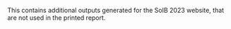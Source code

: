 This contains additional outputs generated for the SoIB 2023 website, that are not used in the printed report.